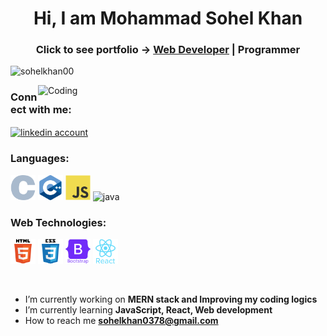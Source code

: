 <!DOCTYPE html>
<html lang="en" dir="ltr">
    <head>
        <meta charset="utf-8" />
    </head>
    <body>
        <h1 align="center">Hi, I am Mohammad Sohel Khan</h1>
        <h3 align="center">
            <b>Click to see portfolio → </b
            ><a href="https://sohel-portfolio.netlify.app/" target="blank"> Web Developer</a> |
            Programmer
        </h3>
        <p align="left">
            <img
                src="https://komarev.com/ghpvc/?username=sohelkhan00&color=1c1b42"
                alt="sohelkhan00"
            />
        </p>
        <img
            align="right"
            alt="Coding"
            width="460"
            src="https://theninehertz.com/wp-content/uploads/2020/06/full-stack-development.gif"
        />
        <h3 align="left">Connect with me:</h3>
        <p align="left">
            <a href="https://www.linkedin.com/in/sohel-khan-010195/" target="blank"
                ><img
                    align="center"
                    src="https://www.seekpng.com/png/detail/8-84419_linkedin-logo-png-icon-linkedin-logo-png.png"
                    alt="linkedin account"
                    height="30"
                    width="40"
            /></a>
        </p>
        <h3 align="left">Languages:</h3>
        <p align="left">
                <img
                    src="https://raw.githubusercontent.com/devicons/devicon/master/icons/c/c-original.svg"
                    alt="c"
                    width="40"
                    height="40"
                />
                <img
                    src="https://raw.githubusercontent.com/devicons/devicon/master/icons/cplusplus/cplusplus-original.svg"
                    alt="cplusplus"
                    width="40"
                    height="40"
                />
                <img
                    src="https://raw.githubusercontent.com/devicons/devicon/master/icons/javascript/javascript-original.svg"
                    alt="javascript"
                    width="40"
                    height="40"
                />
                <img
                    src="https://cdn.worldvectorlogo.com/logos/java.svg"
                    alt="java"
                    width="40"
                    height="40"
                />
        </p>
        <h3 align="left">Web Technologies:</h3>
        <p align="left">
                 <img
                    src="https://raw.githubusercontent.com/devicons/devicon/master/icons/html5/html5-original-wordmark.svg"
                    alt="html5"
                    width="40"
                    height="40"
                />
                 <img
                    src="https://raw.githubusercontent.com/devicons/devicon/master/icons/css3/css3-original-wordmark.svg"
                    alt="css3"
                    width="40"
                    height="40"
                />
                 <img         
                     src="https://raw.githubusercontent.com/devicons/devicon/master/icons/bootstrap/bootstrap-plain-wordmark.svg"
                    alt="bootstrap"
                    width="40"
                    height="40"
                />
                <img
                    src="https://raw.githubusercontent.com/devicons/devicon/master/icons/react/react-original-wordmark.svg"
                    alt="react"
                    width="40"
                    height="40"
                />
        </p>
        <br/>
    </body>
</html>

- I’m currently working on **MERN stack and Improving my coding logics**
- I’m currently learning **JavaScript, React, Web development** 
- How to reach me **sohelkhan0378@gmail.com**
